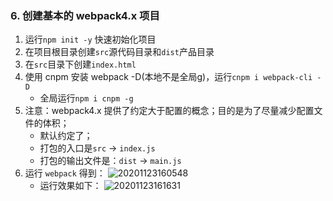 ### 6. 创建基本的 webpack4.x 项目
1. 运行```npm init -y``` 快速初始化项目
2. 在项目根目录创建```src```源代码目录和```dist```产品目录
3. 在```src```目录下创建```index.html```
4. 使用 cnpm 安装 webpack -D(本地不是全局g)，运行```cnpm i webpack-cli -D```
    - 全局运行```npm i cnpm -g```
5. 注意：webpack4.x 提供了约定大于配置的概念；目的是为了尽量减少配置文件的体积；
    - 默认约定了；
    - 打包的入口是```src``` -> ```index.js```
    - 打包的输出文件是：```dist``` -> ```main.js```
6. 运行 ```webpack``` 得到：
  ![20201123160548](https://bevishe.oss-cn-hangzhou.aliyuncs.com/img/20201123160548.png)
    - 运行效果如下：
  ![20201123161631](https://bevishe.oss-cn-hangzhou.aliyuncs.com/img/20201123161631.png) 